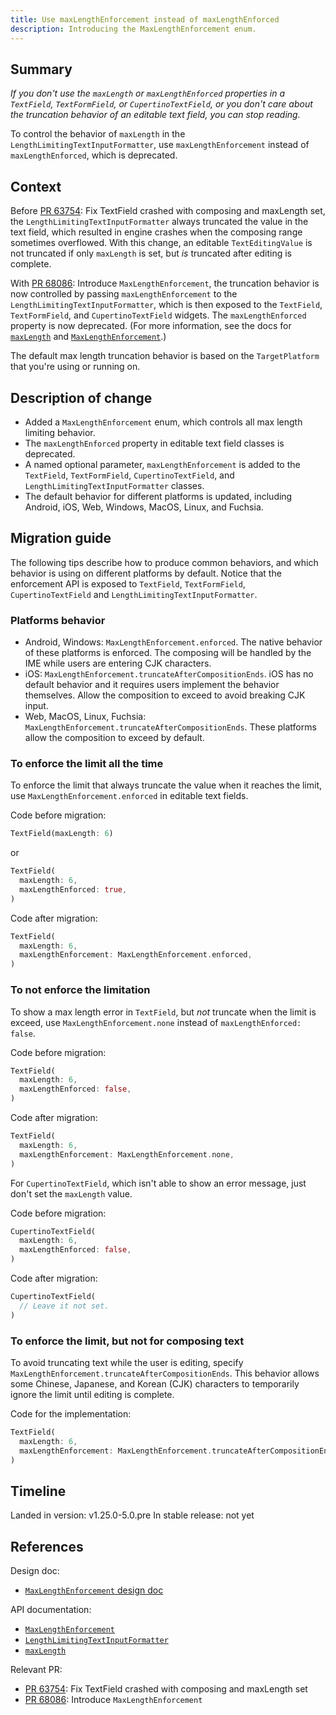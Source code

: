 ```yaml
---
title: Use maxLengthEnforcement instead of maxLengthEnforced
description: Introducing the MaxLengthEnforcement enum.
---
```


## Summary

_If you don't use the `maxLength` or `maxLengthEnforced` properties in a
`TextField`, `TextFormField`, or `CupertinoTextField`,
or you don't care about the truncation behavior of an
editable text field, you can stop reading._

To control the behavior of `maxLength`
in the `LengthLimitingTextInputFormatter`,
use `maxLengthEnforcement` instead of `maxLengthEnforced`, which is deprecated.

## Context

Before [PR 63754][]: Fix TextField crashed with composing and maxLength set,
the `LengthLimitingTextInputFormatter` always truncated the value in the text
field, which resulted in engine crashes when the composing range sometimes
overflowed. With this change, an editable `TextEditingValue` is not truncated
if only `maxLength` is set, but _is_ truncated after editing is complete.

With [PR 68086][]: Introduce `MaxLengthEnforcement`,
the truncation behavior is now controlled by passing
`maxLengthEnforcement` to the `LengthLimitingTextInputFormatter`,
which is then exposed to the `TextField`, `TextFormField`,
and `CupertinoTextField` widgets.
The `maxLengthEnforced` property is now deprecated.
(For more information, see the docs for [`maxLength`][] and
[`MaxLengthEnforcement`][].)

The default max length truncation behavior is based on the `TargetPlatform`
that you're using or running on.

## Description of change

* Added a `MaxLengthEnforcement` enum, which controls all max length
  limiting behavior.
* The `maxLengthEnforced` property in editable text field classes is deprecated.
* A named optional parameter, `maxLengthEnforcement` is added to
  the `TextField`, `TextFormField`, `CupertinoTextField`,
  and `LengthLimitingTextInputFormatter` classes.
* The default behavior for different platforms is updated, including Android,
  iOS, Web, Windows, MacOS, Linux, and Fuchsia.

## Migration guide

The following tips describe how to produce common behaviors, and which behavior
is using on different platforms by default. Notice that the enforcement API is
exposed to `TextField`, `TextFormField`, `CupertinoTextField` and
`LengthLimitingTextInputFormatter`.

### Platforms behavior

* Android, Windows: `MaxLengthEnforcement.enforced`. The native behavior of
  these platforms is enforced. The composing will be handled by the IME while
  users are entering CJK characters.
* iOS: `MaxLengthEnforcement.truncateAfterCompositionEnds`. iOS has no default
  behavior and it requires users implement the behavior themselves. Allow the
  composition to exceed to avoid breaking CJK input.
* Web, MacOS, Linux, Fuchsia: `MaxLengthEnforcement.truncateAfterCompositionEnds`.
  These platforms allow the composition to exceed by default.

### To enforce the limit all the time

To enforce the limit that always truncate the value when it reaches the limit,
use `MaxLengthEnforcement.enforced` in editable text fields.

Code before migration:

<!-- skip -->
```dart
TextField(maxLength: 6)
```

or 

<!-- skip -->
```dart
TextField(
  maxLength: 6,
  maxLengthEnforced: true,
)
```

Code after migration:

<!-- skip -->
```dart
TextField(
  maxLength: 6,
  maxLengthEnforcement: MaxLengthEnforcement.enforced,
)
```

### To not enforce the limitation

To show a max length error in `TextField`, but _not_ truncate when the limit
is exceed, use `MaxLengthEnforcement.none` instead of
`maxLengthEnforced: false`.

Code before migration:

<!-- skip -->
```dart
TextField(
  maxLength: 6,
  maxLengthEnforced: false,
)
```

Code after migration:

<!-- skip -->
```dart
TextField(
  maxLength: 6,
  maxLengthEnforcement: MaxLengthEnforcement.none,
)
```

For `CupertinoTextField`, which isn't able to show an error message,
just don't set the `maxLength` value.

Code before migration:

<!-- skip -->
```dart
CupertinoTextField(
  maxLength: 6,
  maxLengthEnforced: false,
)
```

Code after migration:

<!-- skip -->
```dart
CupertinoTextField(
  // Leave it not set.
)
```

### To enforce the limit, but not for composing text

To avoid truncating text while the user is editing, specify
`MaxLengthEnforcement.truncateAfterCompositionEnds`. This behavior allows some
Chinese, Japanese, and Korean (CJK) characters to temporarily ignore the limit
until editing is complete.

Code for the implementation:

<!-- skip -->
```dart
TextField(
  maxLength: 6,
  maxLengthEnforcement: MaxLengthEnforcement.truncateAfterCompositionEnds, // <-- Temporarily lift the limit
)
```

## Timeline

Landed in version: v1.25.0-5.0.pre
In stable release: not yet

## References

Design doc:
* [`MaxLengthEnforcement` design doc][]

API documentation:
* [`MaxLengthEnforcement`][]
* [`LengthLimitingTextInputFormatter`][]
* [`maxLength`][]

Relevant PR:
* [PR 63754][]: Fix TextField crashed with composing and maxLength set
* [PR 68086][]: Introduce `MaxLengthEnforcement`

[PR 63754]: {{site.github.com}}//flutter/flutter/pull/63754

[PR 68086]: {{site.github}}/flutter/flutter/pull/68086

[`MaxLengthEnforcement` design doc]: /go/max-length-enforcement

[`MaxLengthEnforcement`]: {{site.api}}/flutter/services/MaxLengthEnforcement-class.html

[`LengthLimitingTextInputFormatter`]: {{site.api}}/flutter/services/LengthLimitingTextInputFormatter-class.html

[`maxLength`]: {{site.api}}/flutter/services/LengthLimitingTextInputFormatter/maxLength.html
